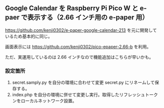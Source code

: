 ## Google Calendar を Raspberry Pi Pico W と e-paer で表示する（2.66 インチ用の e-paper 用）

https://github.com/kenji0302/e-paper-google-calendar-213 を元に開発しているため基本的に同じ。

画面表示には https://github.com/kenji0302/pico-epaper-2.66-b を利用。

ただ、実運用しているのは 2.66 インチなので機能追加はこちらが早いかも。

### 設定箇所

1. secret.samply.py を自分の環境に合わせて変更 secret.py にリネームして保存する。
2. index.php を自分の環境に併せて変更し実行。取得したリフレッシュトークンをローカルネットワーク設置。